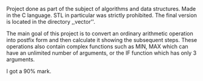 Project done as part of the subject of algorithms and data structures. Made in the C language. 
STL in particular was strictly prohibited. The final version is located in the directory ,,vector''.

The main goal of this project is to convert an ordinary arithmetic operation into postfix form and then calculate it 
showing the subsequent steps. These operations also contain complex functions such as MIN, MAX which can have
an unlimited number of arguments, or the IF function which has only 3 arguments.

I got a 90% mark. 
